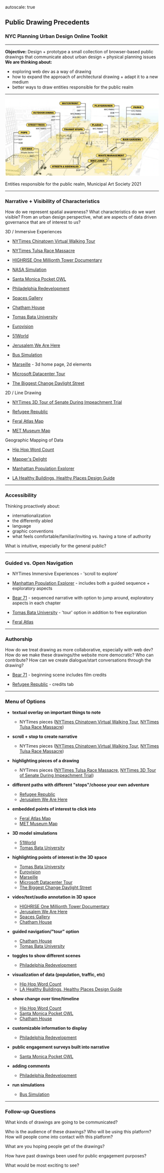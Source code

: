 autoscale: true
## Public Drawing Precedents

### NYC Planning Urban Design Online Toolkit

---

**Objective:** Design + prototype a small collection of browser-based public drawings that communicate about urban design + physical planning issues
<br>
**We are thinking about:**
- exploring web dev as a way of drawing
- how to expand the approach of architectural drawing + adapt it to a new medium
- better ways to draw entities responsible for the public realm

---

![inline](publicrealm_MAS2021.png)

Entities responsible for the public realm, Municipal Art Society 2021

---
### Narrative + Visibility of Characteristics
How do we represent spatial awareness?
What characteristics do we want visible? From an urban design perspective, what are aspects of data driven governance that are of interest to us?

3D / Immersive Experiences

- [NYTimes Chinatown Virtual Walking Tour](https://www.nytimes.com/interactive/2020/12/02/arts/design/chinatown-virtual-walk-tour.html)

- [NYTimes Tulsa Race Massacre](https://www.nytimes.com/interactive/2021/05/24/us/tulsa-race-massacre.html)

- [HIGHRISE One Millionth Tower Documentary](http://highrise.nfb.ca/onemillionthtower/1mt_webgl.php)

- [NASA Simulation](https://eyes.nasa.gov/apps/mars2020/#/home?id=heading_alignment&time=2021-02-18T15:39:51.916-05:00)

- [Santa Monica Pocket OWL](http://www.mobileowl.co/samo/#description1)

- [Philadelphia Redevelopment](https://www.arcgis.com/apps/CEWebViewer/viewer.html?3dWebScene=86f88285788a4c53bd3d5dde6b315dfe)

- [Spaces Gallery](https://www.spaces.gallery/)

- [Chatham House](https://futurescape.chathamhouse.org/)

- [Tomas Bata University](https://jenamdvacet.cz/)

- [Eurovision](https://www.eurovisionvillage.com/)

- [51World](https://www.51aes.com/technology/smart-city)

- [Jerusalem We Are Here](https://jerusalemwearehere.com/#/)

- [Bus Simulation](https://setosa.io/bus/)

- [Marseille](https://marseille.laphase5.com/en) - 3d home page, 2d elements

- [Microsoft Datacenter Tour](https://news.microsoft.com/stories/microsoft-datacenter-tour/)

- [The Biggest Change Daylight Street](https://www.thebiggestchange.com/velux-road)

2D / Line Drawing

- [NYTimes 3D Tour of Senate During Impeachment Trial](https://www.nytimes.com/interactive/2020/01/23/us/politics/impeachment-senate-chamber-diagram.html)

- [Refugee Republic](https://refugeerepublic.submarinechannel.com/)

- [Feral Atlas Map](https://feralatlas.supdigital.org/world/invasion)

- [MET Museum Map](https://www.metmuseum.org/art/online-features/metkids/explore/)

Geographic Mapping of Data

- [Hip Hop Word Count](https://tahirhemphill.com/champagne/)

- [Mapper's Delight](https://www.rapresearchlab.com/mappers-delight)

- [Manhattan Population Explorer](http://manpopex.us/)

- [LA Healthy Buildings, Healthy Places Design Guide](https://storymaps.arcgis.com/stories/fd221bd31cc14048b41e0a5d3362da68)

---
### Accessibility
Thinking proactively about: 
- internationalization
- the differently abled
- language
- graphic conventions
- what feels comfortable/familiar/inviting vs. having a tone of authority

What is intuitive, especially for the general public?

---
### Guided vs. Open Navigation

- NYTimes Immersive Experiences - 'scroll to explore'

- [Manhattan Population Explorer](http://manpopex.us/) - includes both a guided sequence + exploratory aspects

- [Bear 71](https://bear71vr.nfb.ca/) - sequenced narrative with option to jump around, exploratory aspects in each chapter

- [Tomas Bata University](https://jenamdvacet.cz/) - 'tour' option in addition to free exploration

- [Feral Atlas](https://feralatlas.supdigital.org/)

---
### Authorship
How do we treat drawing as more collaborative, especially with web dev?
How do we make these drawings/the website more democratic? Who can contribute? How can we create dialogue/start conversations through the drawing?

- [Bear 71](https://bear71vr.nfb.ca/) - beginning scene includes film credits

- [Refugee Republic](https://refugeerepublic.submarinechannel.com/) - credits tab

---
### Menu of Options
- **textual overlay on important things to note**
	- NYTimes pieces ([NYTimes Chinatown Virtual Walking Tour](https://www.nytimes.com/interactive/2020/12/02/arts/design/chinatown-virtual-walk-tour.html), [NYTimes Tulsa Race Massacre](https://www.nytimes.com/interactive/2021/05/24/us/tulsa-race-massacre.html))

- **scroll + stop to create narrative**
	- NYTimes pieces ([NYTimes Chinatown Virtual Walking Tour](https://www.nytimes.com/interactive/2020/12/02/arts/design/chinatown-virtual-walk-tour.html), [NYTimes Tulsa Race Massacre](https://www.nytimes.com/interactive/2021/05/24/us/tulsa-race-massacre.html))

- **highlighting pieces of a drawing**
	- NYTimes pieces ([NYTimes Tulsa Race Massacre](https://www.nytimes.com/interactive/2021/05/24/us/tulsa-race-massacre.html), [NYTimes 3D Tour of Senate During Impeachment Trial](https://www.nytimes.com/interactive/2020/01/23/us/politics/impeachment-senate-chamber-diagram.html))

- **different paths with different "stops"/choose your own adventure**
	- [Refugee Republic](https://refugeerepublic.submarinechannel.com/)
	- [Jerusalem We Are Here](https://jerusalemwearehere.com/#/)

- **embedded points of interest to click into**
	- [Feral Atlas Map](https://feralatlas.supdigital.org/world/invasion)
	- [MET Museum Map](https://www.metmuseum.org/art/online-features/metkids/explore/)

- **3D model simulations**
	- [51World](https://www.51aes.com/technology/smart-city)
	- [Tomas Bata University](https://jenamdvacet.cz/)

- **highlighting points of interest in the 3D space**
	- [Tomas Bata University](https://jenamdvacet.cz/) 
	- [Eurovision](https://www.eurovisionvillage.com/)
	- [Marseille](https://marseille.laphase5.com/en)
	- [Microsoft Datacenter Tour](https://news.microsoft.com/stories/microsoft-datacenter-tour/)
	- [The Biggest Change Daylight Street](https://www.thebiggestchange.com/velux-road)

- **video/text/audio annotation in 3D space**
	- [HIGHRISE One Millionth Tower Documentary](http://highrise.nfb.ca/onemillionthtower/1mt_webgl.php)
	- [Jerusalem We Are Here](https://jerusalemwearehere.com/#/)
	- [Spaces Gallery](https://www.spaces.gallery/)
	- [Chatham House](https://futurescape.chathamhouse.org/)

- **guided navigation/"tour" option**
	- [Chatham House](https://futurescape.chathamhouse.org/)
	- [Tomas Bata University](https://jenamdvacet.cz/)

- **toggles to show different scenes**
	- [Philadelphia Redevelopment](https://www.arcgis.com/apps/CEWebViewer/viewer.html?3dWebScene=86f88285788a4c53bd3d5dde6b315dfe)

- **visualization of data (population, traffic, etc)**
	- [Hip Hop Word Count](https://tahirhemphill.com/champagne/)
	- [LA Healthy Buildings, Healthy Places Design Guide](https://storymaps.arcgis.com/stories/fd221bd31cc14048b41e0a5d3362da68)

- **show change over time/timeline**
	- [Hip Hop Word Count](https://tahirhemphill.com/champagne/)
	- [Santa Monica Pocket OWL](http://www.mobileowl.co/samo/#description1)
	- [Chatham House](https://futurescape.chathamhouse.org/)

- **customizable information to display**
	- [Philadelphia Redevelopment](https://www.arcgis.com/apps/CEWebViewer/viewer.html?3dWebScene=86f88285788a4c53bd3d5dde6b315dfe)

- **public engagement surveys built into narrative**
	- [Santa Monica Pocket OWL](http://www.mobileowl.co/samo/#description1)

- **adding comments**
	- [Philadelphia Redevelopment](https://www.arcgis.com/apps/CEWebViewer/viewer.html?3dWebScene=86f88285788a4c53bd3d5dde6b315dfe)

- **run simulations**
	- [Bus Simulation](https://setosa.io/bus/)

---
### Follow-up Questions

What kinds of drawings are going to be communicated?

Who is the audience of these drawings? Who will be using this platform? How will people come into contact with this platform?

What are you hoping people get of the drawings?

How have past drawings been used for public engagement purposes?

What would be most exciting to see?
